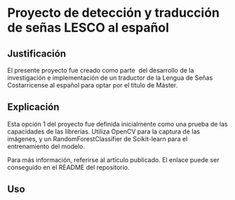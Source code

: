 # Proyecto de detección y traducción de señas LESCO al español

## Justificación

El presente proyecto fue creado como parte  del desarrollo de la investigación e implementación de un traductor de la Lengua de Señas Costarricense al español para optar por el título de Máster.

## Explicación

Esta opción 1 del proyecto fue definida inicialmente como una prueba de las capacidades de las librerías. Utiliza OpenCV para la captura de las imágenes, y un RandomForestClassifier de Scikit-learn para el entrenamiento del modelo.

Para más información, referirse al artículo publicado. El enlace puede ser conseguido en el README del repositorio.

## Uso

